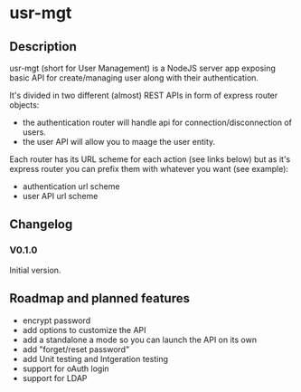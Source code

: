 # usr-mgt

## Description
usr-mgt (short for User Management) is a NodeJS server app exposing basic API for create/managing user along with their authentication.

It's divided in two different (almost) REST APIs in form of express router objects:
- the authentication router will handle api for connection/disconnection of users.
- the user API will allow you to maage the user entity.

Each router has its URL scheme for each action (see links below) but as it's 
express router you can prefix them with whatever you want (see example):
- authentication url scheme
- user API url scheme

## Changelog

### V0.1.0
Initial version.

## Roadmap and planned features
- encrypt password 
- add options to customize the API
- add a standalone a mode so you can launch the API on its own
- add "forget/reset password"
- add Unit testing and Intgeration testing
- support for oAuth login
- support for LDAP